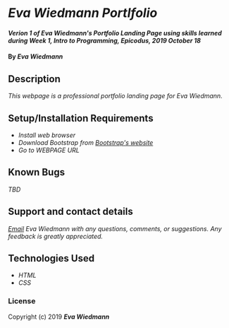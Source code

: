 # _Eva Wiedmann Portlfolio_

#### _Verion 1 of Eva Wiedmann's Portfolio Landing Page using skills learned during Week 1, Intro to Programming, Epicodus, 2019 October 18_

#### By _**Eva Wiedmann**_

## Description

_This webpage is a professional portfolio landing page for Eva Wiedmann._

## Setup/Installation Requirements

* _Install web browser_
* _Download Bootstrap from [Bootstrap's website](https://getbootstrap.com/docs/3.3/)_
* _Go to WEBPAGE URL_

## Known Bugs

_TBD_

## Support and contact details

_[Email](mailto:evawiedmann@gmail.com) Eva Wiedmann with any questions, comments, or suggestions. Any feedback is greatly appreciated._

## Technologies Used

* _HTML_
* _CSS_

### License

Copyright (c) 2019 **_Eva Wiedmann_**
